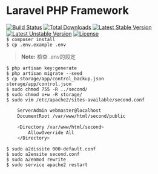 # Laravel PHP Framework

[![Build Status](https://travis-ci.org/laravel/framework.svg)](https://travis-ci.org/laravel/framework)
[![Total Downloads](https://poser.pugx.org/laravel/framework/d/total.svg)](https://packagist.org/packages/laravel/framework)
[![Latest Stable Version](https://poser.pugx.org/laravel/framework/v/stable.svg)](https://packagist.org/packages/laravel/framework)
[![Latest Unstable Version](https://poser.pugx.org/laravel/framework/v/unstable.svg)](https://packagist.org/packages/laravel/framework)
[![License](https://poser.pugx.org/laravel/framework/license.svg)](https://packagist.org/packages/laravel/framework)
<br>
<code>$ composer install</code>     
<code>$ cp .env.example .env</code>     
> **Note:** 檢查 .env的設定      

<code>$ php artisan key:generate</code>     
<code>$ php artisan migrate --seed</code>      
<code>$ cp storage/app/control_backup.json storage/app/control.json</code>      
<code>$ sudo chmod 755 -R ../second/</code>      
<code>$ sudo chmod o+w -R storage/</code>       
<code>$ sudo vim /etc/apache2/sites-available/second.conf</code>     
```sh
    ServerAdmin webmaster@localhost
    DocumentRoot /var/www/html/second/public

    <Directory /var/www/html/second>
        AllowOverride All
    </Directory>
```
<code>$ sudo a2dissite 000-default.conf</code>      
<code>$ sudo a2ensite second.conf</code>     
<code>$ sudo a2enmod rewrite</code>     
<code>$ sudo service apache2 restart</code>     
